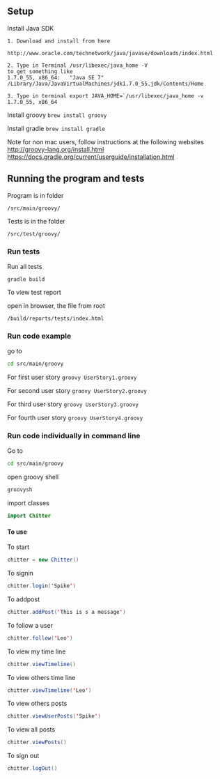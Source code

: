 ## Setup
Install Java SDK

```
1. Download and install from here

http://www.oracle.com/technetwork/java/javase/downloads/index.html

2. Type in Terminal /usr/libexec/java_home -V
to get something like
1.7.0_55, x86_64:	"Java SE 7"	/Library/Java/JavaVirtualMachines/jdk1.7.0_55.jdk/Contents/Home

3. Type in terminal export JAVA_HOME=`/usr/libexec/java_home -v 1.7.0_55, x86_64
```

Install groovy
```brew install groovy```

Install gradle
```brew install gradle```

Note for non mac users, follow instructions at the following websites
<http://groovy-lang.org/install.html>
<https://docs.gradle.org/current/userguide/installation.html>

## Running the program and tests

Program is in folder
```
/src/main/groovy/
```

Tests is in the folder
```
/src/test/groovy/
```

### Run tests
Run all tests

```gradle build```

To view test report

open in browser, the file from root
```
/build/reports/tests/index.html
```

### Run code example

go to
```bash
cd src/main/groovy
```

For first user story
```groovy UserStory1.groovy```

For second user story
```groovy UserStory2.groovy```

For third user story
```groovy UserStory3.groovy```

For fourth user story
```groovy UserStory4.groovy```



### Run code individually in command line
Go to

```bash
cd src/main/groovy
```

open groovy shell

```bash
groovysh
```

import classes
```java
import Chitter
```

#### To use

To start
```java
chitter = new Chitter()
```

To signin
```java
chitter.login('Spike')
```

To addpost
```java
chitter.addPost('This is s a message')
```

To follow a user
```java
chitter.follow('Leo')
```

To view my time line
```java
chitter.viewTimeline()
```

To view others time line
```java
chitter.viewTimeline('Leo')
```

To view others posts
```java
chitter.viewUserPosts('Spike')
```

To view all posts
```java
chitter.viewPosts()
```

To sign out
```java
chitter.logOut()
```
